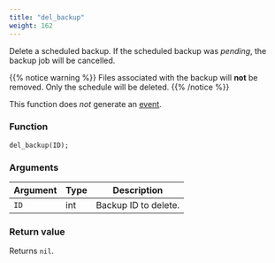 ```yaml
---
title: "del_backup"
weight: 162
---
```



Delete a scheduled backup. If the scheduled backup was *pending*, the backup job will be cancelled.

{{% notice warning %}}
Files associated with the backup will **not** be removed. Only the schedule will be deleted.
{{% /notice %}}

This function does *not* generate an [event](../../overview/events).

### Function

`del_backup(ID);`

### Arguments

Argument | Type | Description
--------- | ----------- | -----------
`ID` | int | Backup ID to delete.

### Return value

Returns `nil`.
